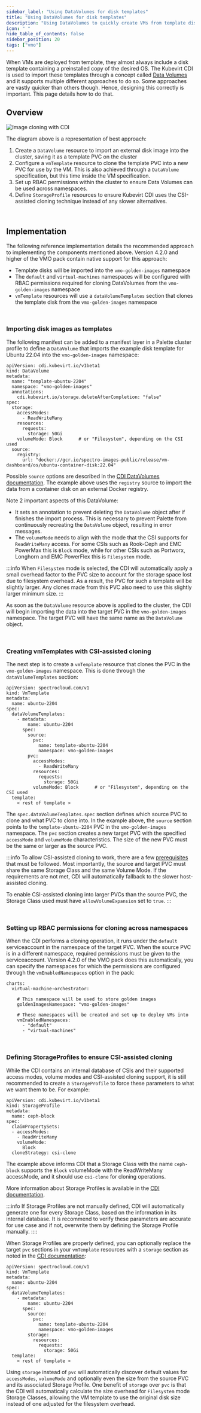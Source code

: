 ```yaml
---
sidebar_label: "Using DataVolumes for disk templates"
title: "Using DataVolumes for disk templates"
description: "Using DataVolumes to quickly create VMs from template disks in Palette Virtual Machine Orchestrator"
icon: " "
hide_table_of_contents: false
sidebar_position: 20
tags: ["vmo"]
---
```




When VMs are deployed from template, they almost always include a disk template containing a preinstalled copy of the desired OS. The Kubevirt CDI is used to import these templates through a concept called [Data Volumes](https://github.com/kubevirt/containerized-data-importer/blob/main/doc/datavolumes.md) and it supports multiple different approaches to do so. Some approaches are vastly quicker than others though. Hence, designing this correctly is important. This page details how to do that.


## Overview

![Image cloning with CDI](/cdi-disk-clone.png)

The diagram above is a representation of best approach:
1. Create a `DataVolume` resource to import an external disk image into the cluster, saving it as a template PVC on the cluster
2. Configure a `vmTemplate` resource to clone the template PVC into a new PVC for use by the VM. This is also achieved through a `DataVolume` specification, but this time inside the VM specification.
3. Set up RBAC permissions within the cluster to ensure Data Volumes can be used across namespaces.
4. Define `StorageProfile` resources to ensure Kubevirt CDI uses the CSI-assisted cloning technique instead of any slower alternatives.

<br />

## Implementation

The following reference implementation details the recommended approach to implementing the components mentioned above. Version 4.2.0 and higher of the VMO pack contain native support for this approach:
* Template disks will be imported into the `vmo-golden-images` namespace
* The `default` and `virtual-machines` namespaces will be configured with RBAC permissions required for cloning DataVolumes from the `vmo-golden-images` namespace
* `vmTemplate` resources will use a `dataVolumeTemplates` section that clones the template disk from the `vmo-golden-images` namespace

<br />

### Importing disk images as templates

The following manifest can be added to a manifest layer in a Palette cluster profile to define a `DataVolume` that imports the example disk template for Ubuntu 22.04 into the `vmo-golden-images` namespace:

```
apiVersion: cdi.kubevirt.io/v1beta1
kind: DataVolume
metadata:
  name: "template-ubuntu-2204"
  namespace: "vmo-golden-images"
  annotations:
    cdi.kubevirt.io/storage.deleteAfterCompletion: "false"
spec:
  storage:
    accessModes:
      - ReadWriteMany
    resources:
      requests:
        storage: 50Gi
    volumeMode: Block      # or "Filesystem", depending on the CSI used
  source:
    registry:
      url: "docker://gcr.io/spectro-images-public/release/vm-dashboard/os/ubuntu-container-disk:22.04"
```

Possible `source` options are described in the [CDI DataVolumes documentation](https://github.com/kubevirt/containerized-data-importer/blob/main/doc/datavolumes.md#source). The example above uses the `registry` source to import the data from a container disk on an external Docker registry.

Note 2 important aspects of this DataVolume:
* It sets an annotation to prevent deleting the `DataVolume` object after if finishes the import process. This is necessary to prevent Palette from continuously recreating the `DataVolume` object, resulting in error messages.
* The `volumeMode` needs to align with the mode that the CSI supports for `ReadWriteMany` access. For some CSIs such as Rook-Ceph and EMC PowerMax this is `Block` mode, while for other CSIs such as Portworx, Longhorn and EMC PowerFlex this is `Filesystem` mode.

:::info
When `Filesystem` mode is selected, the CDI will automatically apply a small overhead factor to the PVC size to account for the storage space lost due to filesystem overhead. As a result, the PVC for such a template will be slightly larger. Any clones made from this PVC also need to use this slightly larger minimum size.
:::

As soon as the `DataVolume` resource above is applied to the cluster, the CDI will begin importing the data into the target PVC in the `vmo-golden-images` namespace. The target PVC will have the same name as the `DataVolume` object.

<br />

### Creating vmTemplates with CSI-assisted cloning

The next step is to create a `vmTemplate` resource that clones the PVC in the `vmo-golden-images` namespace. This is done through the `dataVolumeTemplates` section:

```
apiVersion: spectrocloud.com/v1
kind: VmTemplate
metadata:
  name: ubuntu-2204
spec:
  dataVolumeTemplates:
    - metadata:
        name: ubuntu-2204
      spec:
        source:
          pvc: 
            name: template-ubuntu-2204
            namespace: vmo-golden-images
        pvc:
          accessModes:
            - ReadWriteMany
          resources:
            requests:
              storage: 50Gi
          volumeMode: Block      # or "Filesystem", depending on the CSI used
  template:
    < rest of template >
```

The `spec.dataVolumeTemplates.spec` section defines which source PVC to clone and what PVC to clone into. In the example above, the `source` section points to the `template-ubuntu-2204` PVC in the `vmo-golden-images` namespace. The `pvc` section creates a new target PVC with the specified `accessMode` and `volumeMode` characteristics. The size of the new PVC must be the same or larger as the source PVC.

:::info
To allow CSI-assisted cloning to work, there are a few [prerequisites](https://github.com/kubevirt/containerized-data-importer/blob/main/doc/csi-cloning.md#prerequisites) that must be followed. Most importantly, the source and target PVC must share the same Storage Class and the same Volume Mode. If the requirements are not met, CDI will automatically fallback to the slower host-assisted cloning.

To enable CSI-assisted cloning into larger PVCs than the source PVC, the Storage Class used must have `allowVolumeExpansion` set to `true`.
:::

<br />

### Setting up RBAC permissions for cloning across namespaces

When the CDI performs a cloning operation, it runs under the `default` serviceaccount in the namespace of the target PVC. When the source PVC is in a different namespace, required permissions must be given to the serviceaccount. Version 4.2.0 of the VMO pack does this automatically, you can specify the namespaces for which the permissions are configured through the `vmEnabledNamespaces` option in the pack:

```
charts:
  virtual-machine-orchestrator:

    # This namespace will be used to store golden images
    goldenImagesNamespace: "vmo-golden-images"

    # These namespaces will be created and set up to deploy VMs into
    vmEnabledNamespaces:
      - "default"
      - "virtual-machines"
```

<br />

### Defining StorageProfiles to ensure CSI-assisted cloning

While the CDI contains an internal database of CSIs and their supported access modes, volume modes and CSI-assisted cloning support, it is still recommended to create a `StorageProfile` to force these parameters to what we want them to be. For example:

```
apiVersion: cdi.kubevirt.io/v1beta1
kind: StorageProfile
metadata:
  name: ceph-block
spec:
  claimPropertySets: 
  - accessModes:
    - ReadWriteMany
    volumeMode: 
      Block
  cloneStrategy: csi-clone
```

The example above informs CDI that a Storage Class with the name `ceph-block` supports the `Block` volumeMode with the ReadWriteMany accessMode, and it should use `csi-clone` for cloning operations.

More information about Storage Profiles is available in the [CDI documentation](https://github.com/kubevirt/containerized-data-importer/blob/main/doc/storageprofile.md).

:::info
If Storage Profiles are not manually defined, CDI will automatically generate one for every Storage Class, based on the information in its internal database. It is recommend to verify these parameters are accurate for use case and if not, overwrite them by defining the Storage Profile manually.
::::

When Storage Profiles are properly defined, you can optionally replace the target `pvc` sections in your `vmTemplate` resources with a `storage` section as noted in the [CDI documentation](https://github.com/kubevirt/containerized-data-importer/blob/main/doc/datavolumes.md#storage):

```
apiVersion: spectrocloud.com/v1
kind: VmTemplate
metadata:
  name: ubuntu-2204
spec:
  dataVolumeTemplates:
    - metadata:
        name: ubuntu-2204
      spec:
        source:
          pvc: 
            name: template-ubuntu-2204
            namespace: vmo-golden-images
        storage:
          resources:
            requests:
              storage: 50Gi
  template:
    < rest of template >
```

Using `storage` instead of `pvc` will automatically discover default values for `accessModes`, `volumeMode` and optionally even the size from the source PVC and its associated Storage Profile. One benefit of `storage` over `pvc` is that the CDI will automatically calculate the size overhead for `Filesystem` mode Storage Classes, allowing the VM template to use the original disk size instead of one adjusted for the filesystem overhead.

